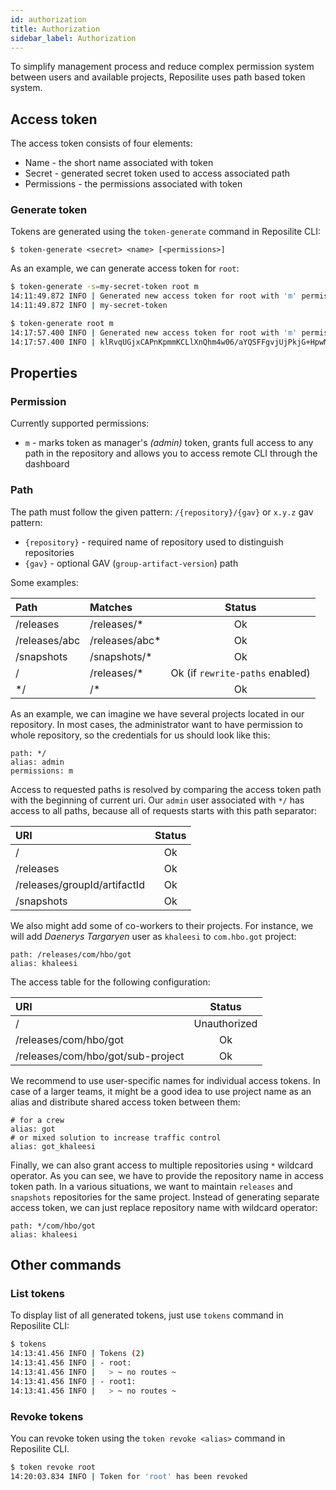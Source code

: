 ```yaml
---
id: authorization
title: Authorization
sidebar_label: Authorization
---
```


To simplify management process and reduce complex permission system between users and available projects,
Reposilite uses path based token system.

## Access token
The access token consists of four elements:

* Name - the short name associated with token
* Secret - generated secret token used to access associated path
* Permissions - the permissions associated with token

### Generate token
Tokens are generated using the `token-generate` command in Reposilite CLI:

```log
$ token-generate <secret> <name> [<permissions>]
```

As an example, we can generate access token for `root`:
```bash
$ token-generate -s=my-secret-token root m
14:11:49.872 INFO | Generated new access token for root with 'm' permissions. Secret:
14:11:49.872 INFO | my-secret-token

$ token-generate root m
14:17:57.400 INFO | Generated new access token for root with 'm' permissions. Secret:
14:17:57.400 INFO | klRvqUGjxCAPnKpmmKCLlXnQhm4w06/aYQSFFgvjUjPkjG+HpwMAokO7BL+sIvJb
```

## Properties

### Permission
Currently supported permissions:
* `m` - marks token as manager's *(admin)* token, grants full access to any path in the repository and allows you to access remote CLI through the dashboard

### Path

The path must follow the given pattern: `/{repository}/{gav}` or `x.y.z` gav pattern:
* `{repository}` - required name of repository used to distinguish repositories
* `{gav}` - optional GAV (`group-artifact-version`) path

Some examples:

| Path | Matches | Status |
| :--  | :--     | :--:   |
| /releases | /releases/* | Ok |
| /releases/abc | /releases/abc* | Ok |
| /snapshots | /snapshots/* | Ok |
| / | /releases/* | Ok (if `rewrite-paths` enabled) |
| */ | /* | Ok |

As an example, we can imagine we have several projects located in our repository. 
In most cases, the administrator want to have permission to whole repository, so the credentials for us should look like this:

```properties
path: */
alias: admin
permissions: m
```

Access to requested paths is resolved by comparing the access token path with the beginning of current uri. Our `admin` user associated with `*/` has access to all paths, because all of requests starts with this path separator:

| URI | Status |
| :-- | :----: |
| / | Ok |
| /releases | Ok |
| /releases/groupId/artifactId | Ok |
| /snapshots | Ok |

We also might add some of co-workers to their projects. 
For instance, we will add *Daenerys Targaryen* user as `khaleesi` to `com.hbo.got` project:

```properties
path: /releases/com/hbo/got
alias: khaleesi
```

The access table for the following configuration:

| URI | Status |
| :-- | :----: |
| / | Unauthorized |
| /releases/com/hbo/got | Ok |
| /releases/com/hbo/got/sub-project | Ok |

We recommend to use user-specific names for individual access tokens.
In case of a larger teams, 
it might be a good idea to use project name as an alias and distribute shared access token between them:

```properties
# for a crew
alias: got
# or mixed solution to increase traffic control
alias: got_khaleesi
```

Finally, we can also grant access to multiple repositories using `*` wildcard operator.
As you can see, we have to provide the repository name in access token path. 
In a various situations, we want to maintain `releases` and `snapshots` repositories for the same project.
Instead of generating separate access token, we can just replace repository name with wildcard operator:

```properties
path: */com/hbo/got
alias: khaleesi
```

## Other commands

### List tokens
To display list of all generated tokens, just use `tokens` command in Reposilite CLI:

```bash
$ tokens
14:13:41.456 INFO | Tokens (2)
14:13:41.456 INFO | - root:
14:13:41.456 INFO |   > ~ no routes ~
14:13:41.456 INFO | - root1:
14:13:41.456 INFO |   > ~ no routes ~
```

### Revoke tokens
You can revoke token using the `token revoke <alias>` command in Reposilite CLI.
```bash
$ token revoke root
14:20:03.834 INFO | Token for 'root' has been revoked
```